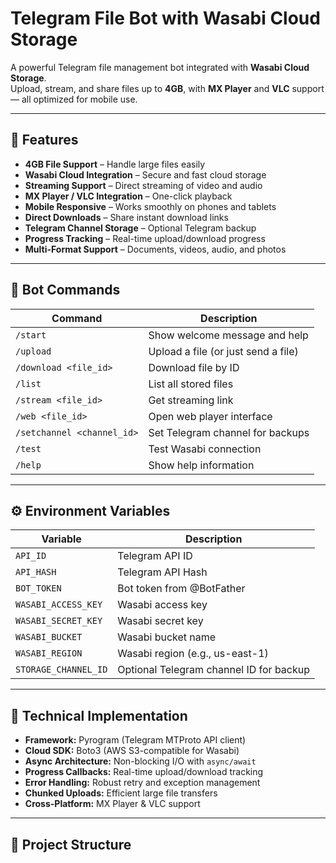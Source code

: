 # Telegram File Bot with Wasabi Cloud Storage

A powerful Telegram file management bot integrated with **Wasabi Cloud Storage**.  
Upload, stream, and share files up to **4GB**, with **MX Player** and **VLC** support — all optimized for mobile use.

---

## 🚀 Features
- **4GB File Support** – Handle large files easily  
- **Wasabi Cloud Integration** – Secure and fast cloud storage  
- **Streaming Support** – Direct streaming of video and audio  
- **MX Player / VLC Integration** – One-click playback  
- **Mobile Responsive** – Works smoothly on phones and tablets  
- **Direct Downloads** – Share instant download links  
- **Telegram Channel Storage** – Optional Telegram backup  
- **Progress Tracking** – Real-time upload/download progress  
- **Multi-Format Support** – Documents, videos, audio, and photos  

---

## 💬 Bot Commands

| Command | Description |
|----------|-------------|
| `/start` | Show welcome message and help |
| `/upload` | Upload a file (or just send a file) |
| `/download <file_id>` | Download file by ID |
| `/list` | List all stored files |
| `/stream <file_id>` | Get streaming link |
| `/web <file_id>` | Open web player interface |
| `/setchannel <channel_id>` | Set Telegram channel for backups |
| `/test` | Test Wasabi connection |
| `/help` | Show help information |

---

## ⚙️ Environment Variables

| Variable | Description |
|-----------|-------------|
| `API_ID` | Telegram API ID |
| `API_HASH` | Telegram API Hash |
| `BOT_TOKEN` | Bot token from @BotFather |
| `WASABI_ACCESS_KEY` | Wasabi access key |
| `WASABI_SECRET_KEY` | Wasabi secret key |
| `WASABI_BUCKET` | Wasabi bucket name |
| `WASABI_REGION` | Wasabi region (e.g., us-east-1) |
| `STORAGE_CHANNEL_ID` | Optional Telegram channel ID for backup |

---

## 🧩 Technical Implementation
- **Framework:** Pyrogram (Telegram MTProto API client)  
- **Cloud SDK:** Boto3 (AWS S3-compatible for Wasabi)  
- **Async Architecture:** Non-blocking I/O with `async/await`  
- **Progress Callbacks:** Real-time upload/download tracking  
- **Error Handling:** Robust retry and exception management  
- **Chunked Uploads:** Efficient large file transfers  
- **Cross-Platform:** MX Player & VLC support  

---

## 📁 Project Structure

